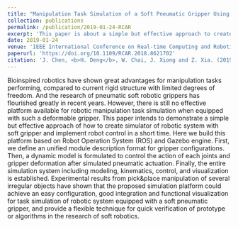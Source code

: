 ```yaml
---
title: "Manipulation Task Simulation of a Soft Pneumatic Gripper Using ROS and Gazebo"
collection: publications
permalink: /publication/2019-01-24-RCAR
excerpt: 'This paper is about a simple but effective approach to create simulator of robotic system with soft gripper and implement robot control.'
date: 2019-01-24
venue: 'IEEE International Conference on Real-time Computing and Robotics (RCAR)'
paperurl: 'https://doi.org/10.1109/RCAR.2018.8621702'
citation: 'J. Chen, <b>H. Deng</b>, W. Chai, J. Xiong and Z. Xia. (2019). &quot;Manipulation Task Simulation of a Soft Pneumatic Gripper Using ROS and Gazebo.&quot; <i><b>2018 IEEE International Conference on Real-time Computing and Robotics (RCAR)</b></i>, Kandima, Maldives, 2018, pp. 378-383.'
---
```


Bioinspired robotics have shown great advantages for manipulation tasks performing, compared to current rigid structure with limited degrees of freedom. And the research of pneumatic soft robotic grippers has flourished greatly in recent years. However, there is still no effective platform available for robotic manipulation task simulation when equipped with such a deformable gripper. This paper intends to demonstrate a simple but effective approach of how to create simulator of robotic system with soft gripper and implement robot control in a short time. Here we build this platform based on Robot Operation System (ROS) and Gazebo engine. First, we define an unified module description format for gripper configurations. Then, a dynamic model is formulated to control the action of each joints and gripper deformation after simulated pneumatic actuation. Finally, the entire simulation system including modeling, kinematics, control, and visualization is established. Experimental results from pick&place manipulation of several irregular objects have shown that the proposed simulation platform could achieve an easy configuration, good integration and functional visualization for task simulation of robotic system equipped with a soft pneumatic gripper, and provide a flexible technique for quick verification of prototype or algorithms in the research of soft robotics.